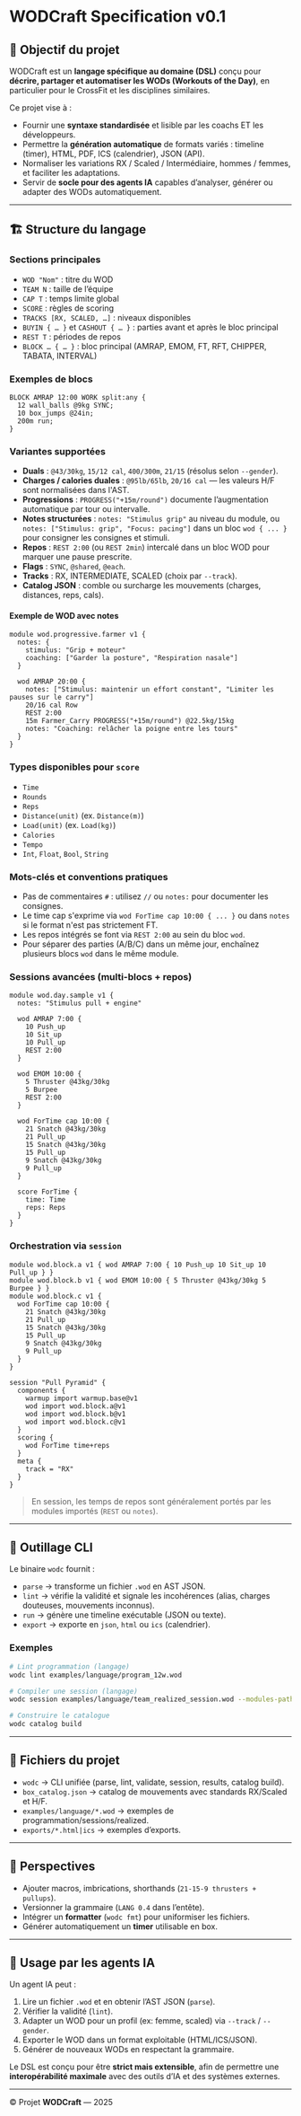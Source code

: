 # WODCraft Specification v0.1

## 🎯 Objectif du projet
WODCraft est un **langage spécifique au domaine (DSL)** conçu pour **décrire, partager et automatiser les WODs (Workouts of the Day)**, en particulier pour le CrossFit et les disciplines similaires.

Ce projet vise à :
- Fournir une **syntaxe standardisée** et lisible par les coachs ET les développeurs.
- Permettre la **génération automatique** de formats variés : timeline (timer), HTML, PDF, ICS (calendrier), JSON (API).
- Normaliser les variations RX / Scaled / Intermédiaire, hommes / femmes, et faciliter les adaptations.
- Servir de **socle pour des agents IA** capables d’analyser, générer ou adapter des WODs automatiquement.

---

## 🏗 Structure du langage

### Sections principales
- `WOD "Nom"` : titre du WOD
- `TEAM N` : taille de l’équipe
- `CAP T` : temps limite global
- `SCORE` : règles de scoring
- `TRACKS [RX, SCALED, …]` : niveaux disponibles
- `BUYIN { … }` et `CASHOUT { … }` : parties avant et après le bloc principal
- `REST T` : périodes de repos
- `BLOCK … { … }` : bloc principal (AMRAP, EMOM, FT, RFT, CHIPPER, TABATA, INTERVAL)

### Exemples de blocs
```wod
BLOCK AMRAP 12:00 WORK split:any {
  12 wall_balls @9kg SYNC;
  10 box_jumps @24in;
  200m run;
}
```

### Variantes supportées
- **Duals** : `@43/30kg`, `15/12 cal`, `400/300m`, `21/15` (résolus selon `--gender`).
- **Charges / calories duales** : `@95lb/65lb`, `20/16 cal` — les valeurs H/F sont normalisées dans l'AST.
- **Progressions** : `PROGRESS("+15m/round")` documente l’augmentation automatique par tour ou intervalle.
- **Notes structurées** : `notes: "Stimulus grip"` au niveau du module, ou `notes: ["Stimulus: grip", "Focus: pacing"]` dans un bloc `wod { ... }` pour consigner les consignes et stimuli.
- **Repos** : `REST 2:00` (ou `REST 2min`) intercalé dans un bloc WOD pour marquer une pause prescrite.
- **Flags** : `SYNC`, `@shared`, `@each`.
- **Tracks** : RX, INTERMEDIATE, SCALED (choix par `--track`).
- **Catalog JSON** : comble ou surcharge les mouvements (charges, distances, reps, cals).

#### Exemple de WOD avec notes

```wod
module wod.progressive.farmer v1 {
  notes: {
    stimulus: "Grip + moteur"
    coaching: ["Garder la posture", "Respiration nasale"]
  }

  wod AMRAP 20:00 {
    notes: ["Stimulus: maintenir un effort constant", "Limiter les pauses sur le carry"]
    20/16 cal Row
    REST 2:00
    15m Farmer_Carry PROGRESS("+15m/round") @22.5kg/15kg
    notes: "Coaching: relâcher la poigne entre les tours"
  }
}
```

### Types disponibles pour `score`

- `Time`
- `Rounds`
- `Reps`
- `Distance(unit)` (ex. `Distance(m)`)
- `Load(unit)` (ex. `Load(kg)`)
- `Calories`
- `Tempo`
- `Int`, `Float`, `Bool`, `String`

### Mots-clés et conventions pratiques

- Pas de commentaires `#` : utilisez `//` ou `notes:` pour documenter les consignes.
- Le time cap s'exprime via `wod ForTime cap 10:00 { ... }` ou dans `notes` si le format n'est pas strictement FT.
- Les repos intégrés se font via `REST 2:00` au sein du bloc `wod`.
- Pour séparer des parties (A/B/C) dans un même jour, enchaînez plusieurs blocs `wod` dans le même module.

### Sessions avancées (multi-blocs + repos)

```wod
module wod.day.sample v1 {
  notes: "Stimulus pull + engine"

  wod AMRAP 7:00 {
    10 Push_up
    10 Sit_up
    10 Pull_up
    REST 2:00
  }

  wod EMOM 10:00 {
    5 Thruster @43kg/30kg
    5 Burpee
    REST 2:00
  }

  wod ForTime cap 10:00 {
    21 Snatch @43kg/30kg
    21 Pull_up
    15 Snatch @43kg/30kg
    15 Pull_up
    9 Snatch @43kg/30kg
    9 Pull_up
  }

  score ForTime {
    time: Time
    reps: Reps
  }
}
```

### Orchestration via `session`

```wod
module wod.block.a v1 { wod AMRAP 7:00 { 10 Push_up 10 Sit_up 10 Pull_up } }
module wod.block.b v1 { wod EMOM 10:00 { 5 Thruster @43kg/30kg 5 Burpee } }
module wod.block.c v1 {
  wod ForTime cap 10:00 {
    21 Snatch @43kg/30kg
    21 Pull_up
    15 Snatch @43kg/30kg
    15 Pull_up
    9 Snatch @43kg/30kg
    9 Pull_up
  }
}

session "Pull Pyramid" {
  components {
    warmup import warmup.base@v1
    wod import wod.block.a@v1
    wod import wod.block.b@v1
    wod import wod.block.c@v1
  }
  scoring {
    wod ForTime time+reps
  }
  meta {
    track = "RX"
  }
}
```

> En session, les temps de repos sont généralement portés par les modules importés (`REST` ou `notes`).

---

## 🔧 Outillage CLI

Le binaire `wodc` fournit :

- `parse` → transforme un fichier `.wod` en AST JSON.  
- `lint` → vérifie la validité et signale les incohérences (alias, charges douteuses, mouvements inconnus).  
- `run` → génère une timeline exécutable (JSON ou texte).  
- `export` → exporte en `json`, `html` ou `ics` (calendrier).  

### Exemples
```bash
# Lint programmation (langage)
wodc lint examples/language/program_12w.wod

# Compiler une session (langage)
wodc session examples/language/team_realized_session.wod --modules-path modules --format json

# Construire le catalogue
wodc catalog build
```

---

## 📂 Fichiers du projet
- `wodc` → CLI unifiée (parse, lint, validate, session, results, catalog build).
- `box_catalog.json` → catalog de mouvements avec standards RX/Scaled et H/F.
- `examples/language/*.wod` → exemples de programmation/sessions/realized.
- `exports/*.html|ics` → exemples d’exports.

---

## 🚀 Perspectives
- Ajouter macros, imbrications, shorthands (`21-15-9 thrusters + pullups`).
- Versionner la grammaire (`LANG 0.4` dans l’entête).  
- Intégrer un **formatter** (`wodc fmt`) pour uniformiser les fichiers.  
- Générer automatiquement un **timer** utilisable en box.

---

## 🤖 Usage par les agents IA
Un agent IA peut :  
1. Lire un fichier `.wod` et en obtenir l’AST JSON (`parse`).  
2. Vérifier la validité (`lint`).  
3. Adapter un WOD pour un profil (ex: femme, scaled) via `--track` / `--gender`.  
4. Exporter le WOD dans un format exploitable (HTML/ICS/JSON).  
5. Générer de nouveaux WODs en respectant la grammaire.  

Le DSL est conçu pour être **strict mais extensible**, afin de permettre une **interopérabilité maximale** avec des outils d’IA et des systèmes externes.

---

© Projet **WODCraft** — 2025
